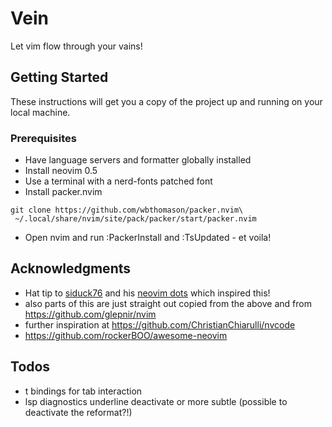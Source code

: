 # Vein

Let vim flow through your vains!

## Getting Started

These instructions will get you a copy of the project up and running on your local machine.

### Prerequisites

- Have language servers and formatter globally installed
- Install neovim 0.5
- Use a terminal with a nerd-fonts patched font
- Install packer.nvim

```shell
git clone https://github.com/wbthomason/packer.nvim\
 ~/.local/share/nvim/site/pack/packer/start/packer.nvim
```

- Open nvim and run :PackerInstall and :TsUpdated - et voila!

## Acknowledgments

- Hat tip to [siduck76](https://github.com/siduck76) and his [neovim dots](https://github.com/siduck76/neovim-dots) which inspired this!
- also parts of this are just straight out copied from the above and from https://github.com/glepnir/nvim
- further inspiration at https://github.com/ChristianChiarulli/nvcode
- https://github.com/rockerBOO/awesome-neovim

## Todos

- <leader>t bindings for tab interaction
- lsp diagnostics underline deactivate or more subtle (possible to deactivate
  the reformat?!)

